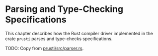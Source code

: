 # Parsing and Type-Checking Specifications

This chapter describes how the Rust compiler driver implemented in the
crate `prusti` parses and type-checks specifications.

TODO: Copy from
[prusti/src/parser.rs](https://viperproject.github.io/prusti-dev/prusti/parser/index.html).
